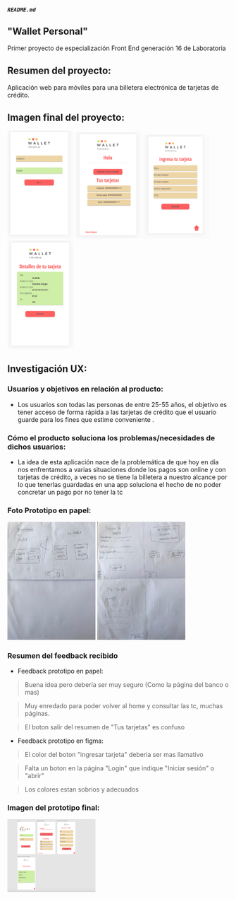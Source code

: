 ##### `README.md`


## "Wallet Personal" 

 Primer proyecto de especialización Front End generación 16 de Laboratoria
## Resumen del  proyecto:
Aplicación web para móviles para una billetera electrónica de tarjetas de crédito.
## Imagen final del proyecto:
<p float="left">
<img src="imagenes_prototipo/Imagen_proyectofinal1.png" alt="Img Proyecto final" width="150"/>
<img src="imagenes_prototipo/Imagen_proyectofinal2.png" alt="Img Proyecto final" width="150"/>
<img src="imagenes_prototipo/Imagen_proyectofinal3.png" alt="Img Proyecto final" width="150"/>
<img src="imagenes_prototipo/Imagen_proyectofinal4.png" alt="Img Proyecto final" width="150"/>
</p>

## Investigación UX:

### Usuarios y objetivos en relación al producto:
* Los usuarios son todas las personas de entre 25-55 años, el objetivo es tener acceso de forma rápida a las tarjetas de crédito que el usuario guarde para los fines que estime conveniente .

### Cómo el producto soluciona los problemas/necesidades de dichos usuarios:
* La idea de esta aplicación nace de la problemática de que hoy en día nos enfrentamos a varias situaciones donde los pagos son online y con tarjetas de crédito, a veces no se tiene la billetera a nuestro alcance por lo que tenerlas guardadas en una app soluciona el hecho de no poder concretar un pago por no tener la tc
### Foto Prototipo en papel:
<p float="left">
<img src="imagenes_prototipo/Prototipo_papel1.jpg" alt="Prototipo en papel" width="200"/>
<img src="imagenes_prototipo/Prototipo_papel2.jpg" alt="Prototipo en papel" width="200"/>
</p>

### Resumen del feedback recibido
* Feedback  prototipo en papel:

> Buena idea pero debería ser muy seguro (Como la página del banco o mas)

> Muy enredado para poder volver al home y consultar las tc, muchas páginas.

> El boton salir del resumen de "Tus tarjetas" es confuso
* Feedback prototipo en figma:

> El color del boton "ingresar tarjeta" deberia ser mas llamativo 

> Falta un boton en la página "Login" que indique "Iniciar sesión" o "abrir"

> Los colores estan sobrios y adecuados

### Imagen del prototipo final:

<img src="imagenes_prototipo/Prototipo_final.png" alt="Prototipo final" width="200"/>
  

